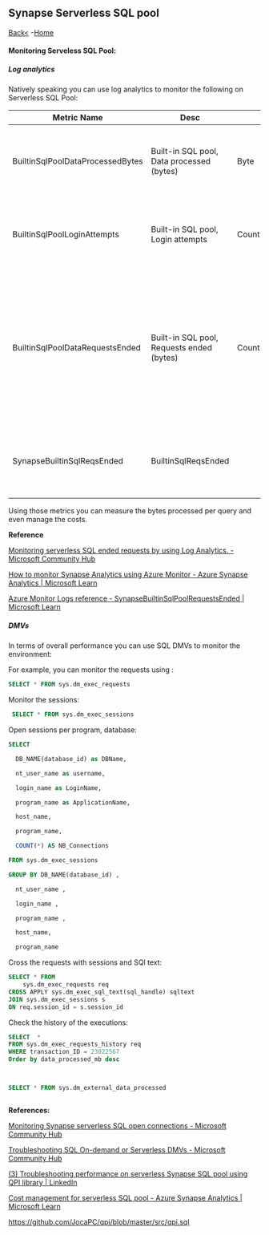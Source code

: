 ## Synapse Serverless SQL pool 

[Back<](https://github.com/LiliamLeme/FTALive-Sessions_Synapse_SQL/blob/main/content/data/Synapse_SQL/SQL%20Serveless%20Pool/Delta_timetravel_serveless.md) -[Home](https://github.com/LiliamLeme/FTALive-Sessions_Synapse_SQL/blob/main/content/data/Synapse_SQL/SQL%20Serveless%20Pool/Agenda_serveless.md)

#### **Monitoring Serveless SQL Pool:**

##### **Log analytics**

Natively speaking you can use log analytics to monitor the following on Serverless SQL Pool:



| Metric Name                      | Desc                                      |       |               | Desc                                                         |
| -------------------------------- | ----------------------------------------- | ----- | ------------- | ------------------------------------------------------------ |
| BuiltinSqlPoolDataProcessedBytes | Built-in SQL pool, Data processed (bytes) | Byte  | Sum (default) | Amount of data processed by the built-in serverless SQL pool. |
| BuiltinSqlPoolLoginAttempts      | Built-in SQL pool, Login attempts         | Count | Sum (default) | Number of login attempts for the built-in serverless SQL pool. |
| BuiltinSqlPoolDataRequestsEnded  | Built-in SQL pool, Requests ended (bytes) | Count | Sum (default) | Number of ended SQL requests for the built-in serverless SQL pool.  Use the Result dimension of this metric to filter by final state. |
| SynapseBuiltinSqlReqsEnded       | BuiltinSqlReqsEnded                       |       |               | Azure Synapse built-in serverless SQL pool ended requests.   |

Using those metrics you can measure the bytes processed per query and even manage the costs.



**Reference**

[Monitoring serverless SQL ended requests by using Log Analytics. - Microsoft Community Hub](https://techcommunity.microsoft.com/t5/azure-synapse-analytics-blog/monitoring-serverless-sql-ended-requests-by-using-log-analytics/ba-p/3650383)

[How to monitor Synapse Analytics using Azure Monitor - Azure Synapse Analytics | Microsoft Learn](https://learn.microsoft.com/en-us/azure/synapse-analytics/monitoring/how-to-monitor-using-azure-monitor#metrics)

[Azure Monitor Logs reference - SynapseBuiltinSqlPoolRequestsEnded | Microsoft Learn](https://learn.microsoft.com/en-us/azure/azure-monitor/reference/tables/synapsebuiltinsqlpoolrequestsended)

##### **DMVs**

In terms of overall performance you can use SQL DMVs to monitor the environment:

For example, you can monitor the requests using  : 

```sql
SELECT * FROM sys.dm_exec_requests
```

Monitor the sessions:

```sql
 SELECT * FROM sys.dm_exec_sessions 
```



Open sessions per program, database:

```sql
SELECT

  DB_NAME(database_id) as DBName, 

  nt_user_name as username, 

  login_name as LoginName,

  program_name as ApplicationName,

  host_name,

  program_name,

  COUNT(*) AS NB_Connections

FROM sys.dm_exec_sessions

GROUP BY DB_NAME(database_id) , 

  nt_user_name , 

  login_name ,

  program_name ,

  host_name,

  program_name
```



Cross the requests with sessions and SQl text:

```sql
SELECT * FROM 
    sys.dm_exec_requests req 
CROSS APPLY sys.dm_exec_sql_text(sql_handle) sqltext
JOIN sys.dm_exec_sessions s 
ON req.session_id = s.session_id
```



Check the history of the executions:

```sql
SELECT  * 
FROM sys.dm_exec_requests_history req 
WHERE transaction_ID = 23022567
Order by data_processed_mb desc



SELECT * FROM sys.dm_external_data_processed



```

**References:** 

[Monitoring Synapse serverless SQL open connections - Microsoft Community Hub](https://techcommunity.microsoft.com/t5/azure-synapse-analytics-blog/monitoring-synapse-serverless-sql-open-connections/ba-p/3298577)

[Troubleshooting SQL On-demand or Serverless DMVs - Microsoft Community Hub](https://techcommunity.microsoft.com/t5/azure-synapse-analytics-blog/troubleshooting-sql-on-demand-or-serverless-dmvs/ba-p/1955869)

[(3) Troubleshooting performance on serverless Synapse SQL pool using QPI library | LinkedIn](https://www.linkedin.com/pulse/troubleshooting-performance-serverless-synapse-sql-pool-jovan-popovic/)

[Cost management for serverless SQL pool - Azure Synapse Analytics | Microsoft Learn](https://learn.microsoft.com/en-us/azure/synapse-analytics/sql/data-processed)

https://github.com/JocaPC/qpi/blob/master/src/qpi.sql 
